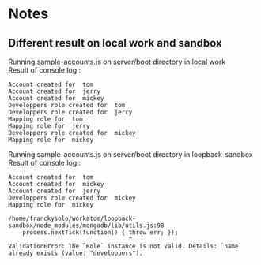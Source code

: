 # Notes

## Different result on local work and sandbox

Running sample-accounts.js on server/boot directory in local work  
Result of console log :

```
Account created for  tom
Account created for  jerry
Account created for  mickey
Developpers role created for  tom
Developpers role created for  jerry
Mapping role for  tom
Mapping role for  jerry
Developpers role created for  mickey
Mapping role for  mickey
```

Running sample-accounts.js on server/boot directory in loopback-sandbox  
Result of console log :
```
Account created for  tom
Account created for  mickey
Account created for  jerry
Developpers role created for  mickey
Mapping role for  mickey

/home/franckysolo/workatom/loopback-sandbox/node_modules/mongodb/lib/utils.js:98
    process.nextTick(function() { throw err; });
                                  ^
ValidationError: The `Role` instance is not valid. Details: `name` already exists (value: "developpers").
```
